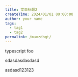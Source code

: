 ```yaml
---
title: 文章标题2
createTime: 2024/01/01 00:00:00
author: your name
tags:
  - tag1
  - tag2
permalink: /maxzdhgt/
---
```




typescript foo

sdasdasdasdasd

asdasd123123

